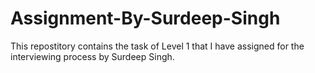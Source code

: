 # Assignment-By-Surdeep-Singh
This repostitory contains the task of Level 1 that I have assigned for the interviewing process by Surdeep Singh.
